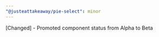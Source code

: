 ```yaml
---
"@justeattakeaway/pie-select": minor
---
```


[Changed] - Promoted component status from Alpha to Beta
